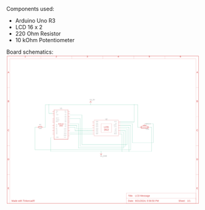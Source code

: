 Components used:
- Arduino Uno R3
- LCD 16 x 2
- 220 Ohm Resistor 
- 10 kOhm Potentiometer 

Board schematics:
![Board schematic](https://github.com/lazicsrecko/arduino_projects/blob/main/lcd/simple_lcd_message/lcd_message_circut_design.png)
